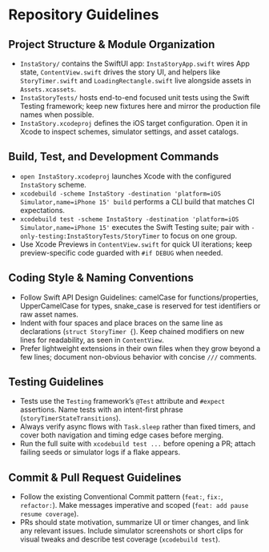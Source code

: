 # Repository Guidelines

## Project Structure & Module Organization
- `InstaStory/` contains the SwiftUI app: `InstaStoryApp.swift` wires App state, `ContentView.swift` drives the story UI, and helpers like `StoryTimer.swift` and `LoadingRectangle.swift` live alongside assets in `Assets.xcassets`.
- `InstaStoryTests/` hosts end-to-end focused unit tests using the Swift Testing framework; keep new fixtures here and mirror the production file names when possible.
- `InstaStory.xcodeproj` defines the iOS target configuration. Open it in Xcode to inspect schemes, simulator settings, and asset catalogs.

## Build, Test, and Development Commands
- `open InstaStory.xcodeproj` launches Xcode with the configured `InstaStory` scheme.
- `xcodebuild -scheme InstaStory -destination 'platform=iOS Simulator,name=iPhone 15' build` performs a CLI build that matches CI expectations.
- `xcodebuild test -scheme InstaStory -destination 'platform=iOS Simulator,name=iPhone 15'` executes the Swift Testing suite; pair with `-only-testing:InstaStoryTests/StoryTimer` to focus on one group.
- Use Xcode Previews in `ContentView.swift` for quick UI iterations; keep preview-specific code guarded with `#if DEBUG` when needed.

## Coding Style & Naming Conventions
- Follow Swift API Design Guidelines: camelCase for functions/properties, UpperCamelCase for types, snake_case is reserved for test identifiers or raw asset names.
- Indent with four spaces and place braces on the same line as declarations (`struct StoryTimer {`). Keep chained modifiers on new lines for readability, as seen in `ContentView`.
- Prefer lightweight extensions in their own files when they grow beyond a few lines; document non-obvious behavior with concise `///` comments.

## Testing Guidelines
- Tests use the `Testing` framework’s `@Test` attribute and `#expect` assertions. Name tests with an intent-first phrase (`storyTimerStateTransitions`).
- Always verify async flows with `Task.sleep` rather than fixed timers, and cover both navigation and timing edge cases before merging.
- Run the full suite with `xcodebuild test ...` before opening a PR; attach failing seeds or simulator logs if a flake appears.

## Commit & Pull Request Guidelines
- Follow the existing Conventional Commit pattern (`feat:`, `fix:`, `refactor:`). Make messages imperative and scoped (`feat: add pause resume coverage`).
- PRs should state motivation, summarize UI or timer changes, and link any relevant issues. Include simulator screenshots or short clips for visual tweaks and describe test coverage (`xcodebuild test`).
